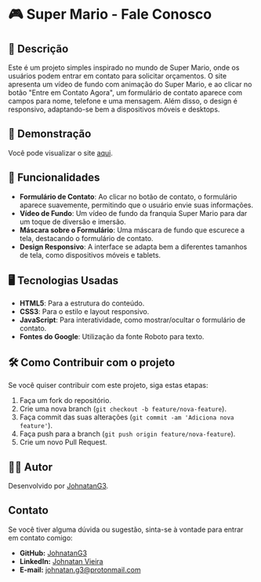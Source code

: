 # 🎮 Super Mario - Fale Conosco

## 📜 Descrição

Este é um projeto simples inspirado no mundo de Super Mario, onde os usuários podem entrar em contato para solicitar orçamentos. O site apresenta um vídeo de fundo com animação do Super Mario, e ao clicar no botão "Entre em Contato Agora", um formulário de contato aparece com campos para nome, telefone e uma mensagem. Além disso, o design é responsivo, adaptando-se bem a dispositivos móveis e desktops.

## 📸 Demonstração 

Você pode visualizar o site [aqui](https://johnatang3.github.io/site-super-mario/).

## 🚀 Funcionalidades

- **Formulário de Contato**: Ao clicar no botão de contato, o formulário aparece suavemente, permitindo que o usuário envie suas informações.
- **Vídeo de Fundo**: Um vídeo de fundo da franquia Super Mario para dar um toque de diversão e imersão.
- **Máscara sobre o Formulário**: Uma máscara de fundo que escurece a tela, destacando o formulário de contato.
- **Design Responsivo**: A interface se adapta bem a diferentes tamanhos de tela, como dispositivos móveis e tablets.

## 🖥️ Tecnologias Usadas

- **HTML5**: Para a estrutura do conteúdo.
- **CSS3**: Para o estilo e layout responsivo.
- **JavaScript**: Para interatividade, como mostrar/ocultar o formulário de contato.
- **Fontes do Google**: Utilização da fonte Roboto para texto.

## 🛠️ Como Contribuir com o projeto

Se você quiser contribuir com este projeto, siga estas etapas:

1. Faça um fork do repositório.
2. Crie uma nova branch (`git checkout -b feature/nova-feature`).
3. Faça commit das suas alterações (`git commit -am 'Adiciona nova feature'`).
4. Faça push para a branch (`git push origin feature/nova-feature`).
5. Crie um novo Pull Request.

## 👨‍💻 Autor

Desenvolvido por [JohnatanG3](https://github.com/JohnatanG3).

## Contato

Se você tiver alguma dúvida ou sugestão, sinta-se à vontade para entrar em contato comigo:

- **GitHub:** [JohnatanG3](https://github.com/JohnatanG3)
- **LinkedIn:** [Johnatan Vieira](https://www.linkedin.com/in/johnatan-vieira-a602542aa/)
- **E-mail:** johnatan.g3@protonmail.com
